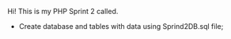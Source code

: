 
Hi! This is my PHP Sprint 2 called.

 - Create database and tables with data using Sprind2DB.sql file;

